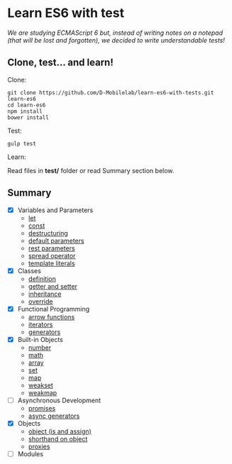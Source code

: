 # Learn ES6 with test

*We are studying ECMAScript 6 but, instead of writing notes on a notepad (that will be lost and forgotten), we decided to write understandable tests!*

## Clone, test... and learn! 

Clone:

	git clone https://github.com/D-Mobilelab/learn-es6-with-tests.git learn-es6
	cd learn-es6
	npm install
	bower install

Test:

	gulp test
	
Learn:

Read files in **test/** folder or read Summary section below.
	
## Summary	
	
+ [X] Variables and Parameters
  - [let](../master/test/variables_parameters/let.js)
  - [const](../master/test/variables_parameters/const.js)
  - [destructuring](../master/test/variables_parameters/destructuring.js)
  - [default parameters](../master/test/variables_parameters/default_parameters.js)
  - [rest parameters](../master/test/variables_parameters/rest_parameters.js)
  - [spread operator](../master/test/variables_parameters/spread_operator.js)
  - [template literals](../master/test/variables_parameters/template_literals.js)
+ [X] Classes
  - [definition](../master/test/classes/definition.js)
  - [getter and setter](../master/test/classes/getter_setter.js)
  - [inheritance](../master/test/classes/inheritance.js)
  - [override](../master/test/classes/override.js)
+ [X] Functional Programming
  - [arrow functions](../master/test/functional_programming/arrow_functions.js)
  - [iterators](../master/test/functional_programming/iterators.js)
  - [generators](../master/test/functional_programming/generators.js)
+ [X] Built-in Objects
  - [number](../master/test/builtin_objects/number.js)
  - [math](../master/test/builtin_objects/math.js)
  - [array](../master/test/builtin_objects/array.js)
  - [set](../master/test/builtin_objects/set.js)
  - [map](../master/test/builtin_objects/map.js)
  - [weakset](../master/test/builtin_objects/weakset.js)
  - [weakmap](../master/test/builtin_objects/weakmap.js)
+ [ ] Asynchronous Development
  - [promises](../master/test/promises/promises.js)
  - [async generators](../master/test/promises/async-generators.js)
+ [X] Objects
  - [object (is and assign)](../master/test/objects/object-is-assign.js)
  - [shorthand on object](../master/test/objects/shorthand.js)
  - [proxies](../master/test/objects/proxies.js)
+ [ ] Modules

